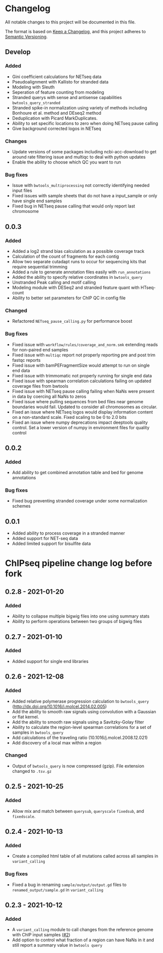 # Changelog

All notable changes to this project will be documented in this file.

The format is based on [Keep a Changelog](https://keepachangelog.com/en/1.0.0/),
and this project adheres to [Semantic Versioning](https://semver.org/spec/v2.0.0.html).

## Develop

### Added
- Gini coefficient calculations for NETseq data
- Pseudoalignment with Kallisto for stranded data
- Modeling with Sleuth
- Seperation of feature counting from modeling
- Stranded querys with sense and antisense capabilities `bwtools_query_stranded`
- Stranded spike-in normalization using variety of methods including Bonhoure et
  al. method and DEseq2 method
- Deduplication with Picard MarkDuplicates.
- Ability to set specific locations to zero when doing NETseq pause calling
- Give background corrected logos in NETseq

### Changes
- Update versions of some packages including ncbi-acc-download to get around
  rate filtering issue and multiqc to deal with python updates
- Enable the ability to choose which QC you want to run

### Bug fixes
- Issue with `bwtools_multiprocessing` not correctly identifying needed input
  files
- Fixed issues with sample sheets that do not have a input_sample or only have
  single end samples
- Fixed bug in NETseq pause calling that would only report last chromosome

## 0.0.3

### Added
- Added a log2 strand bias calculation as a possible coverage track
- Calculation of the count of fragments for each contig
- Allow two separate cutadapt runs to occur for sequencing kits that require
  sequential trimming
- Added a rule to generate annotation files easily with `run_annotations`
- Added the ability to specify relative coordinates in `bwtools_query`
- Unstranded Peak calling and motif calling
- Modeling module with DESeq2 and stranded feature quant with HTseq-count
- Ability to better set parameters for ChIP QC in config file

### Changed
- Refactored `NETseq_pause_calling.py` for performance boost

### Bug fixes
- Fixed issue with `workflow/rules/coverage_and_norm.smk` extending reads for
  non-paired end samples
- Fixed issue with `multiqc` report not properly reporting pre and post trim
  fastqc reports
- Fixed issue with bamPEFragmentSize would attempt to run on single end data
- Fixed issue with trimmomatic not properly running for single end data
- Fixed issue with spearman correlation calculations failing on updated coverage
  files from bwtools
- Fixed issue with NETseq pause calling failing when NaNs were present in data
  by coercing all NaNs to zeros
- Fixed issue where pulling sequences from bed files near genome boundaries
  would fail. Updated to consider all chromosomes as circular.
- Fixed an issue where NETseq logos would display information content on
  a non-standard scale. Fixed scaling to be 0 to 2.0 bits
- Fixed an issue where numpy deprecations impact deeptools quality control. Set
  a lower version of numpy in environment files for quality control

## 0.0.2

### Added
- Add ability to get combined annotation table and bed for genome annotations

### Bug fixes
- Fixed bug preventing stranded coverage under some normalization schemes

## 0.0.1
- Added ability to process coverage in a stranded manner
- Added support for NET-seq data
- Added limited support for bisulfite data


# ChIPseq pipeline change log before fork

## 0.2.8 - 2021-01-20

### Added
- Ability to collapse multiple bigwig files into one using summary stats
- Ability to perform operations between two groups of bigwig files

## 0.2.7 - 2021-01-10

### Added
- Added support for single end libraries

## 0.2.6 - 2021-12-08

### Added
- Added relative polymerase progression calculation to `bwtools_query` (http://dx.doi.org/10.1016/j.molcel.2014.02.005)
- Add the ability to smooth raw signals using convolution with a Gaussian or flat kernel. 
- Add the ability to smooth raw signals using a Savitzky-Golay filter
- Ability to calculate the region-level spearman correlations for a set of samples in `bwtools_query`
- Add calculations of the traveling ratio (10.1016/j.molcel.2008.12.021)
- Add discovery of a local max within a region

### Changed
- Output of `bwtools_query` is now compressed (gzip). File extension changed to `.tsv.gz`

## 0.2.5 - 2021-10-25

### Added
- Allow mix and match between `querysub`, `queryscale` `fixedsub`, and `fixedscale`.

## 0.2.4 - 2021-10-13

### Added
- Create a compiled html table of all mutations called across all samples in `variant_calling`

### Bug fixes
- Fixed a bug in renaming `sample/output/output.gd` files to `renamed_output/sample.gd` in `variant_calling`

## 0.2.3 - 2021-10-12

### Added
- A `variant_calling` module to call changes from the reference genome with ChIP input samples ([#2](https://github.com/mikewolfe/ChIPseq_pipeline/issues/2))
- Add option to control what fraction of a region can have NaNs in it and still report a summary value in `bwtools query`


